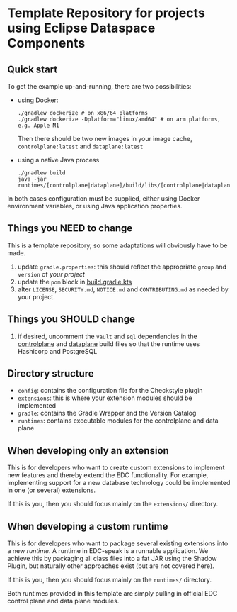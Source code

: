 # Template Repository for projects using Eclipse Dataspace Components

## Quick start

To get the example up-and-running, there are two possibilities:

- using Docker:
  ```shell
  ./gradlew dockerize # on x86/64 platforms
  ./gradlew dockerize -Dplatform="linux/amd64" # on arm platforms, e.g. Apple M1
  ```
  Then there should be two new images in your image cache, `controlplane:latest` and `dataplane:latest`

- using a native Java process
  ```shell
  ./gradlew build
  java -jar runtimes/[controlplane|dataplane]/build/libs/[controlplane|dataplane].jar
  ```

In both cases configuration must be supplied, either using Docker environment variables, or using Java
application properties.

## Things you **NEED** to change

This is a template repository, so some adaptations will obviously have to be made.

1. update `gradle.properties`: this should reflect the appropriate `group` and `version` of _your project_
2. update the `pom` block in [build.gradle.kts](./build.gradle.kts)
3. alter `LICENSE`, `SECURITY.md`, `NOTICE.md` and `CONTRIBUTING.md` as needed by your project.

## Things you **SHOULD** change
1. if desired, uncomment the `vault` and `sql` dependencies in
   the [controlplane](./runtimes/controlplane/build.gradle.kts)
   and [dataplane](./runtimes/dataplane/build.gradle.kts) build files so that the runtime uses Hashicorp and PostgreSQL

## Directory structure

- `config`: contains the configuration file for the Checkstyle plugin
- `extensions`: this is where your extension modules should be implemented
- `gradle`: contains the Gradle Wrapper and the Version Catalog
- `runtimes`: contains executable modules for the controlplane and data plane

## When developing only an extension

This is for developers who want to create custom extensions to implement new features and thereby extend
the EDC functionality. For example, implementing support for a new database technology could be implemented in one (or
several) extensions.

If this is you, then you should focus mainly on the `extensions/` directory.

## When developing a custom runtime

This is for developers who want to package several existing extensions into a new _runtime_. A runtime in EDC-speak is a
runnable application. We achieve this by packaging all class files into a fat JAR using the Shadow Plugin, but naturally
other approaches exist (but are not covered here).

If this is you, then you should focus mainly on the `runtimes/` directory.

Both runtimes provided in this template are simply pulling in official EDC control plane and data plane
modules.

